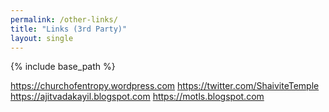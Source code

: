 ```yaml
---
permalink: /other-links/
title: "Links (3rd Party)"
layout: single
---
```


{% include base_path %}

https://churchofentropy.wordpress.com
https://twitter.com/ShaiviteTemple
https://ajitvadakayil.blogspot.com
https://motls.blogspot.com
